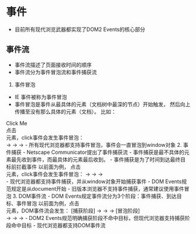 # 事件
- 目前所有现代浏览武器都实现了DOM2 Events的核心部分

## 事件流

- 事件流描述了页面接收时间的顺序
- 事件流分为事件冒泡流和事件捕获流

1. 事件冒泡

- IE 事件被称为事件冒泡
- 事件冒泡是事件从最具体的元素（文档树中最深的节点）开始触发，
然后向上传播至没有那么具体的元素（文档）。
比如：
<!DOCTYPE html>
<html>
<head>
  <title>Event Bubbling Example</title>
</head>
<body>
  <div id="myDiv">Click Me</div>
</body>
</html>
  点击<div>元素，click事件会发生事件冒泡：
  <div> -> <body> -> <html> -> <document>
- 所有现代浏览器都支持事件冒泡，事件会一直冒泡到window对象
2. 事件捕获
  - Netscape Communicator提出了事件捕获流
  - 事件捕获是最不具体的元素最先收到事件，而最具体的元素最后收到。
  - 事件捕获是为了时间到达最终目标前拦截事件
  以前面为例， 点击<div>元素，click事件会发生事件冒泡：
  <document> -> <html> -> <body> -> <div>
  - 现代浏览器都支持事件捕获，并从window对象开始捕获事件
  - DOM Events规范规定是从document开始
  - 旧版本浏览器不支持事件捕获，通常建议使用事件冒泡
3. DOM事件流
  - DOM Events规定事件流分为3个阶段：事件捕获、到达目标、事件冒泡
  以前面为例，点击<div>元素，DOM事件流会发生：
  [捕获阶段]<document> -> <html> -> <body> -> [冒泡阶段]<div> -> <body> -> <html> -> <document>
  - DOM2 Events规范明确捕获阶段不命中目标，但现代浏览器支持捕获阶段命中目标
  - 现代浏览器都支持DOM事件流
